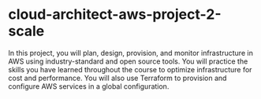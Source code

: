 # cloud-architect-aws-project-2-scale
In this project, you will plan, design, provision, and monitor infrastructure in AWS using industry-standard and open source tools. You will practice the skills you have learned throughout the course to optimize infrastructure for cost and performance. You will also use Terraform to provision and configure AWS services in a global configuration.

